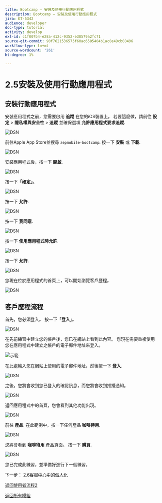 ```yaml
---
title: Bootcamp — 安裝及使用行動應用程式
description: Bootcamp — 安裝及使用行動應用程式
jira: KT-5342
audience: developer
doc-type: tutorial
activity: develop
exl-id: c1f007b4-e28a-412c-9352-e38579a2fc71
source-git-commit: 90f7621536573f60ac6585404b1ac0e49cb08496
workflow-type: tm+mt
source-wordcount: '261'
ht-degree: 1%

---
```


# 2.5安裝及使用行動應用程式


## 安裝行動應用程式

安裝應用程式之前，您需要啟用 **追蹤** 在您的iOS裝置上。 若要這麼做，請前往 **設定** > **隱私權與安全性** > **追蹤** 並確保選項 **允許應用程式要求追蹤**.

![DSN](./../uc3/images/app4.png)

前往Apple App Store並搜尋 `aepmobile-bootcamp`. 按一下 **安裝** 或 **下載**.

![DSN](./../uc3/images/app1.png)

安裝應用程式後，按一下 **開啟**.

![DSN](./../uc3/images/app2.png)

按一下&#x200B;**「確定」**。

![DSN](./../uc3/images/app9.png)

按一下 **允許**.

![DSN](./../uc3/images/app3.png)

按一下 **我同意**.

![DSN](./../uc3/images/app7.png)

按一下 **使用應用程式時允許**.

![DSN](./../uc3/images/app8.png)

按一下 **允許**.

![DSN](./../uc3/images/app5.png)

您現在位於應用程式的首頁上，可以開始瀏覽客戶歷程。

![DSN](./../uc3/images/app12.png)

## 客戶歷程流程

首先，您必須登入。 按一下「**登入**」。

![DSN](./../uc3/images/app13.png)

在先前練習中建立您的帳戶後，您已在網站上看到此內容。 您現在需要重複使用您在應用程式中建立之帳戶的電子郵件地址來登入。

![示範](./../uc3/images/pv1.png)

在此處輸入您在網站上使用的電子郵件地址，然後按一下 **登入**.

![DSN](./../uc3/images/app14.png)

之後，您將會收到您已登入的確認訊息，而您將會收到推播通知。

![DSN](./../uc3/images/app15.png)

返回應用程式中的首頁，您會看到其他功能出現。

![DSN](./../uc3/images/app17.png)

前往 **產品**. 在此範例中，按一下任何產品 **咖啡待用**.

![DSN](./images/app19.png)

您將會看到 **咖啡待用** 產品頁面。 按一下 **購買**.

![DSN](./images/app20.png)

您已完成此練習，並準備好進行下一個練習。

下一步： [2.6客服中心中的個人化](./ex6.md)

[返回使用者流程2](./uc2.md)

[返回所有模組](../../overview.md)
